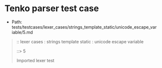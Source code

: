 # Tenko parser test case

- Path: tests/testcases/lexer_cases/strings_template_static/unicode_escape_variable/5.md

> :: lexer cases : strings template static : unicode escape variable
>
> ::> 5
>
> Imported lexer test
>
> <template pure> must take care that the hex may still have any number of leading zeroes

## FAIL

## Input

`````js
`\u{00000000000000000000110000}`
`````

## Output

_Note: the whole output block is auto-generated. Manual changes will be overwritten!_

Below follow outputs in four parsing modes: sloppy mode, strict mode script goal, module goal, web compat mode (always sloppy).

Note that the output parts are auto-generated by the test runner to reflect actual result.

### Sloppy mode

Parsed with script goal and as if the code did not start with strict mode header.

`````
throws: Parser error!
  Template contained an illegal escape, illegal in a statement

`\u{00000000000000000000110000}`
^------- error
`````

### Strict mode

Parsed with script goal but as if it was starting with `"use strict"` at the top.

_Output same as sloppy mode._

### Module goal

Parsed with the module goal.

_Output same as sloppy mode._

### Web compat mode

Parsed in sloppy script mode but with the web compat flag enabled.

_Output same as sloppy mode._
